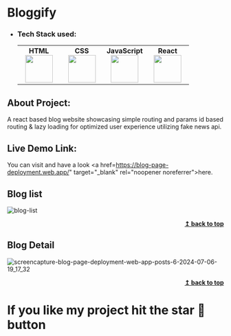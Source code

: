 # Bloggify

- ### Tech Stack used:
	<center>
		<table>
			<tbody>
				<tr>
					<td width="25%" align="center">
						<span><strong>HTML</strong></span><br/>
						<img height="64px" width="64px" src="https://clipartcraft.com/images/html5-logo-html-5.png">
					</td>
					<td width="25%" align="center">
						<span><strong>CSS</strong></span><br/>
						<img height="64px" width="64px" src="https://w7.pngwing.com/pngs/696/424/png-transparent-logo-css-css3.png">
					</td>
          <td width="25%" align="center">
						<span><strong>JavaScript</strong></span><br/>
						<img height="64px" width="64px" src="https://openclipart.org/image/800px/272343">
					</td>
          <td width="25%" align="center">
						<span><strong>React</strong></span><br/>
						<img height="64px" width="64px" src="https://external-content.duckduckgo.com/iu/?u=https%3A%2F%2Fassets.stickpng.com%2Fthumbs%2F584830f5cef1014c0b5e4aa1.png&f=1&nofb=1&ipt=dc5520644576d1d6d7ebd6177d55cb74f1bc3f08c85d690957c5876941cf4001&ipo=images">
					</td>
				</tr>
			</tbody>
		</table>
	</center>

## About Project:
A react based blog website showcasing simple routing and params id based routing & lazy loading for optimized user experience utilizing fake news api.

## Live Demo Link:
You can visit and have a look <a href=https://blog-page-deployment.web.app/" target="_blank" rel="noopener noreferrer">here</a>.

## Blog list
![blog-list](https://github.com/JatinChaudhary0319/Bloggify/assets/137517499/06839a52-5b77-4ff8-aa81-f4908596db73)
<div align="right">
<b><a href="#">↥ back to top</a></b>
</div>

## Blog Detail
![screencapture-blog-page-deployment-web-app-posts-6-2024-07-06-19_17_32](https://github.com/JatinChaudhary0319/Bloggify/assets/137517499/0884c7f7-f26b-4bf7-84ef-597945a28d3e)
<div align="right">
<b><a href="#">↥ back to top</a></b>
</div>

# If you like my project hit the star 🌟 button
